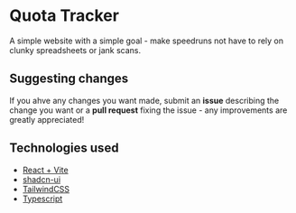 # Quota Tracker

A simple website with a simple goal - make speedruns not have to rely on clunky spreadsheets or jank scans.

## Suggesting changes

If you ahve any changes you want made, submit an **issue** describing the change you want or a **pull request** fixing the issue - any improvements are greatly appreciated!

## Technologies used

- [React + Vite](https://react.dev/)
- [shadcn-ui](https://ui.shadcn.com/)
- [TailwindCSS](https://tailwindcss.com/)
- [Typescript](https://www.typescriptlang.org/)
